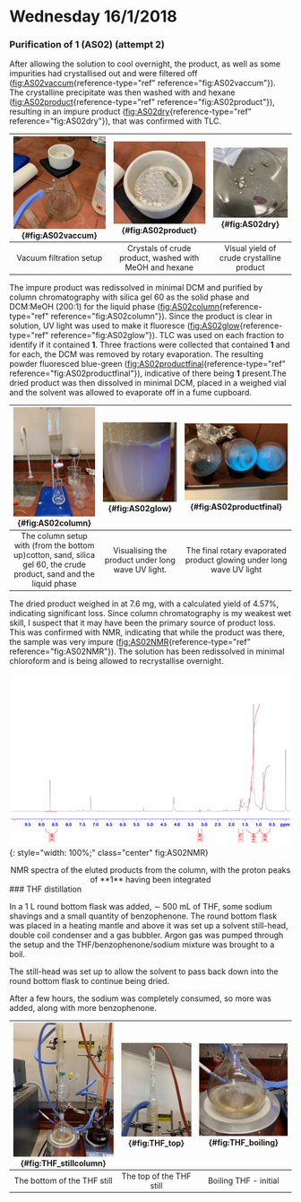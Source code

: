 # Wednesday 16/1/2018

### Purification of **1** (AS02) (attempt 2)

After allowing the solution to cool overnight, the product, as well as some impurities had crystallised out and were filtered off ([fig:AS02vaccum](#fig:AS02vaccum){reference-type="ref" reference="fig:AS02vaccum"}). The crystalline precipitate was then washed with and hexane ([fig:AS02product](#fig:AS02product){reference-type="ref" reference="fig:AS02product"}), resulting in an impure product ([fig:AS02dry](#fig:AS02dry){reference-type="ref" reference="fig:AS02dry"}), that was confirmed with TLC.

| ![!{label="fig:AS02vaccum"}](IMG_0034.jpeg){#fig:AS02vaccum} | ![!{label="fig:AS02product"}](IMG_0035.jpeg){#fig:AS02product} | ![!{label="fig:AS02dry"}](IMG_0036.jpeg){#fig:AS02dry} |
| :---------------------------------------------------------: | :----------------------------------------------------------: | :---------------------------------------------------: |
|                   Vacuum filtration setup                   |    Crystals of crude product, washed with MeOH and hexane    |       Visual yield of crude crystalline product       |

The impure product was redissolved in minimal DCM and purified by column chromatography with silica gel 60 as the solid phase and DCM:MeOH (200:1) for the liquid phase ([fig:AS02column](#fig:AS02column){reference-type="ref" reference="fig:AS02column"}). Since the product is clear in solution, UV light was used to make it fluoresce ([fig:AS02glow](#fig:AS02glow){reference-type="ref" reference="fig:AS02glow"}). TLC was used on each fraction to identify if it contained **1**. Three fractions were collected that contained **1** and for each, the DCM was removed by rotary evaporation. The resulting powder fluoresced blue-green ([fig:AS02productfinal](#fig:AS02productfinal){reference-type="ref" reference="fig:AS02productfinal"}), indicative of there being **1** present.The dried product was then dissolved in minimal DCM, placed in a weighed vial and the solvent was allowed to evaporate off in a fume cupboard.

| ![!{label="fig:AS02column"}](IMG_0040.jpeg){#fig:AS02column}  | ![!{label="fig:AS02glow"}](IMG_0041.jpeg){#fig:AS02glow} | ![!{label="fig:AS02productfinal"}](IMG_0043.jpeg){#fig:AS02productfinal} |
| :----------------------------------------------------------: | :-----------------------------------------------------: | :----------------------------------------------------------: |
| The column setup with (from the bottom up)cotton, sand, silica gel 60, the crude product, sand and the liquid phase |    Visualising the product under long wave UV light.    | The final rotary evaporated product glowing under long wave UV light |

The dried product weighed in at 7.6 mg, with a calculated yield of 4.57%, indicating significant loss. Since column chromatography is my weakest wet skill, I suspect that it may have been the primary source of product loss. This was confirmed with NMR, indicating that while the product was there, the sample was very impure ([fig:AS02NMR](#fig:AS02NMR){reference-type="ref" reference="fig:AS02NMR"}). The solution has been redissolved in minimal chloroform and is being allowed to recrystallise overnight.

![!{label="fig:AS02NMR"}](spectra.png){: style="width: 100%;" class="center" fig:AS02NMR}

<center  markdown=True>NMR spectra of the eluted products from the column, with the proton peaks of **1** having been integrated</center>
### THF distillation

In a 1 L round bottom flask was added, $\sim$ 500 mL of THF, some sodium shavings and a small quantity of benzophenone. The round bottom flask was placed in a heating mantle and above it was set up a solvent still-head, double coil condenser and a gas bubbler. Argon gas was pumped through the setup and the THF/benzophenone/sodium mixture was brought to a boil.

The still-head was set up to allow the solvent to pass back down into the round bottom flask to continue being dried.

After a few hours, the sodium was completely consumed, so more was added, along with more benzophenone.

| ![!](IMG_0029.jpeg){#fig:THF_stillcolumn} | ![!](IMG_0031.jpeg){#fig:THF_top} | ![!](IMG_0030.jpeg){#fig:THF_boiling} |
| :-------------------------------------------------------: | :-----------------------------------------------: | :---------------------------------------------------: |
|                The bottom of the THF still                |             The top of the THF still              |                 Boiling THF - initial                 |